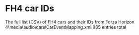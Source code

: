 # FH4 car IDs
The full list (CSV) of FH4 cars and their IDs from
Forza Horizon 4\media\audio\cars\CarEventMapping.xml
885 entries total

